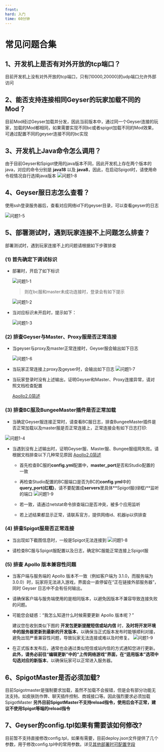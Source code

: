 ```yaml
---
front: 
hard: 入门
time: 60分钟
---
```


# 常见问题合集
## 1、开发机上是否有对外开放的tcp端口？
目前开发机上没有对外开放的tcp端口，只有[10000,20000]的udp端口允许外部访问

## 2、能否支持连接相同Geyser的玩家加载不同的Mod？

目前Mod经过Geyser加载并分发，因此当前版本中，通过同一个Geyser连接的玩家，加载的Mod都相同，如果需要实现不同bc或者spigot加载不同的Mod效果，可通过配置不同的geyser连接不同的bc实现

## 3、开发机上Java命令怎么调用？

由于目前Geyser和Spigot使用的java版本不同，因此开发机上存在两个版本的java，对应的命令分别是 **java18** 以及 **java8**，因此，在启动Spigot时，请使用命令视情况自行选择java版本
     ![问题1-8](./res/quest8.png)

## 4、Geyser服日志怎么查看？
使用ssh登录服务器后，查看对应网络id下的geyser目录，可以查看geyser的日志

![问题1-5](./res/quest5.png)

## 5、部署测试时，遇到玩家连接不上问题怎么排查？
部署测试时，遇到玩家连接不上的问题请根据如下步骤排查
### (1) 首先确定下调试标识
  - 部署时，开启了如下标识

    ![问题1-1](./res/quest2.png)

    > 则在bc服和master未成功连接时，登录会有如下提示

    ![问题1-2](./res/quest1.png)

  - 当对应标识未开启时，提示如下：

    ![问题1-3](./res/quest3.png)

### (2) 排查Geyser与Master、Proxy服是否正常连接


- 当geyser与proxy及master正常连接时，Geyser服会输出如下日志

    ![问题1-6](./res/quest6.png)

- 当玩家正常连接上proxy及geyser时，会输出如下日志
    ![问题1-7](./res/quest7.png)
  
- 当玩家登录时没有上述输出，证明Geyser和Master、Proxy连接异常，请对照文档检查配置
  
  [Apollo2.0简述](./10-支持基岩版客户端的Java版网络游戏概述.md)

### (3) 排查BC服及BungeeMaster插件是否正常加载

- 当确定Geyser服连接正常时，请查看BC服日志，排查BungeeMaster插件是否正常加载以及master服是否正常连接上，正常连接会有如下日志打印:

![问题1-4](./res/quest4.png)
- 当遇到没有上述输出时，证明Geyser服、Master服、Bungee服组网失败。请根据文档排查以下几种常见原因
[Apollo2.0简述](./10-支持基岩版客户端的Java版网络游戏概述.md)
  - 首先检查BC服的**config.yml**配置中，**master_port**是否和Studio配置的一致

  - 再检查Studio配置的BC服端口是否为BC的**config.yml**中的**query_port(红框)**，请不要配置成**servers**里具体**Spigot服(绿框)**监听的端口
    ![问题1-9](./res/quest10.png)

  - 若一致，请通过netstat命令排查端口是否冲突，被多个应用监听

  - 若上述结果都显示正常，请联系官方，提供网络id、机器ip以供排查

### (4) 排查Spigot服是否正常连接

- 当出现如下截图信息时，一般是Spigot无法连接到
![问题1-8](./res/quest9.png)

- 请检查BC服与Spigot服配置以及日志，确定BC服能正常连接上Spigot服

### (5) 排查 Apollo 版本兼容性问题

- 当客户端与服务端的 Apollo 版本不一致（例如客户端为 3.1.0，而服务端为 3.0.0）时，玩家将无法进入游戏，界面会一直停留在“正在链接外部服务器”，同时 Geyser 日志中不会有任何输出。

- 请确保客户端与服务端使用的是相同版本，以避免因版本不兼容导致连接失败的问题。

- 可能您会疑惑：“我怎么知道什么时候需要更新 Apollo 版本呢？”

  建议您在收到类似下图的 **开发包更新提醒短信或站内信** 时，**及时将开发环境中的服务器更新到最新的开发版本**，以确保当正式版本发布时能够顺利对接，避免出现严重兼容性问题，导致玩家无法连接或难以及时修复。
  ![问题1-9](./res/quest11.png)
  
- 在正式版本发布后，通常也会通过类似短信或站内信的方式通知您进行更新。**此外，请务必前往“编辑更新”中的“上传网络游戏”界面，在“适用版本”选项中勾选对应的新版本**，以确保玩家可以正常进入服务器。

## 6、SpigotMaster是否必须加载?
目前Spigotmaster是强制要求加载，虽然不加载不会报错，但是会有部分功能无法支持。如皮肤防作弊、聊天插件控制、商城接口等。因此强烈要求必须加载SpigotMaster
**另外目前SpigotMaster不支持reload指令，使用后会不正常，建议不使用Spigot等端的reload指令**

## 7、Geyser的config.tpl如果有需要该如何修改?
目前暂不支持直接修改config.tpl，如果有需要，目前deploy.json文件提供了几个参数，用于修改config.tpl中的常用参数。详见[其他部署时可配置字段](./13-其他部署时可配置字段.md)

